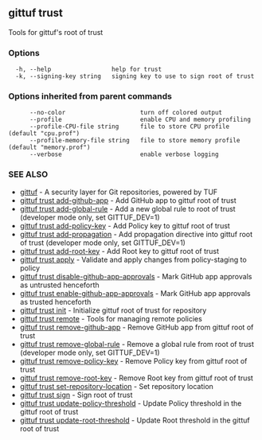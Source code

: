 ## gittuf trust

Tools for gittuf's root of trust

### Options

```
  -h, --help                 help for trust
  -k, --signing-key string   signing key to use to sign root of trust
```

### Options inherited from parent commands

```
      --no-color                     turn off colored output
      --profile                      enable CPU and memory profiling
      --profile-CPU-file string      file to store CPU profile (default "cpu.prof")
      --profile-memory-file string   file to store memory profile (default "memory.prof")
      --verbose                      enable verbose logging
```

### SEE ALSO

* [gittuf](gittuf.md)	 - A security layer for Git repositories, powered by TUF
* [gittuf trust add-github-app](gittuf_trust_add-github-app.md)	 - Add GitHub app to gittuf root of trust
* [gittuf trust add-global-rule](gittuf_trust_add-global-rule.md)	 - Add a new global rule to root of trust (developer mode only, set GITTUF_DEV=1)
* [gittuf trust add-policy-key](gittuf_trust_add-policy-key.md)	 - Add Policy key to gittuf root of trust
* [gittuf trust add-propagation](gittuf_trust_add-propagation.md)	 - Add propagation directive into gittuf root of trust (developer mode only, set GITTUF_DEV=1)
* [gittuf trust add-root-key](gittuf_trust_add-root-key.md)	 - Add Root key to gittuf root of trust
* [gittuf trust apply](gittuf_trust_apply.md)	 - Validate and apply changes from policy-staging to policy
* [gittuf trust disable-github-app-approvals](gittuf_trust_disable-github-app-approvals.md)	 - Mark GitHub app approvals as untrusted henceforth
* [gittuf trust enable-github-app-approvals](gittuf_trust_enable-github-app-approvals.md)	 - Mark GitHub app approvals as trusted henceforth
* [gittuf trust init](gittuf_trust_init.md)	 - Initialize gittuf root of trust for repository
* [gittuf trust remote](gittuf_trust_remote.md)	 - Tools for managing remote policies
* [gittuf trust remove-github-app](gittuf_trust_remove-github-app.md)	 - Remove GitHub app from gittuf root of trust
* [gittuf trust remove-global-rule](gittuf_trust_remove-global-rule.md)	 - Remove a global rule from root of trust (developer mode only, set GITTUF_DEV=1)
* [gittuf trust remove-policy-key](gittuf_trust_remove-policy-key.md)	 - Remove Policy key from gittuf root of trust
* [gittuf trust remove-root-key](gittuf_trust_remove-root-key.md)	 - Remove Root key from gittuf root of trust
* [gittuf trust set-repository-location](gittuf_trust_set-repository-location.md)	 - Set repository location
* [gittuf trust sign](gittuf_trust_sign.md)	 - Sign root of trust
* [gittuf trust update-policy-threshold](gittuf_trust_update-policy-threshold.md)	 - Update Policy threshold in the gittuf root of trust
* [gittuf trust update-root-threshold](gittuf_trust_update-root-threshold.md)	 - Update Root threshold in the gittuf root of trust

